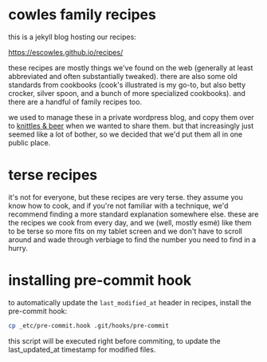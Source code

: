 # cowles family recipes
this is a jekyll blog hosting our recipes:

<https://escowles.github.io/recipes/>

these recipes are mostly things we've found on the web (generally at least abbreviated
and often substantially tweaked). there are also some old standards from cookbooks
(cook's illustrated is my go-to, but also betty crocker, silver spoon, and a bunch of
more specialized cookbooks). and there are a handful of family recipes too.

we used to manage these in a private wordpress blog, and copy them over to
<a href="https://knittles.ticklefish.org/">knittles & beer</a> when we wanted to share
them. but that increasingly just seemed like a lot of bother, so we decided that we'd
put them all in one public place.

# terse recipes
it's not for everyone, but these recipes are very terse. they assume you know
how to cook, and if you're not familiar with a technique, we'd recommend finding a
more standard explanation somewhere else. these are the recipes we cook from every day,
and we (well, mostly esmé) like them to be terse so more fits on my tablet screen and we
don't have to scroll around and wade through verbiage to find the number you need to
find in a hurry.

# installing pre-commit hook
to automatically update the `last_modified_at` header in recipes, install the pre-commit hook:

```sh
cp _etc/pre-commit.hook .git/hooks/pre-commit
```

this script will be executed right before commiting, to update the last_updated_at timestamp for
modified files.
